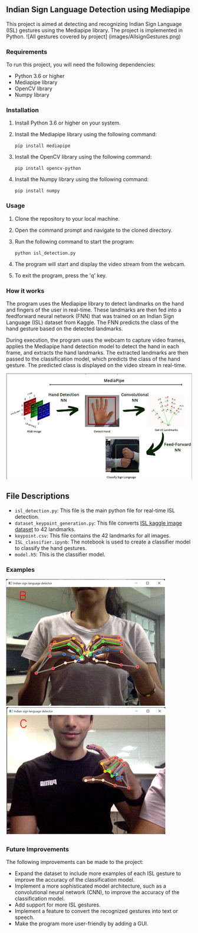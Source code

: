 

## Indian Sign Language Detection using Mediapipe

This project is aimed at detecting and recognizing Indian Sign Language (ISL) gestures using the Mediapipe library. The project is implemented in Python.
![All gestures covered by project] (images/AllsignGestures.png)

### Requirements

To run this project, you will need the following dependencies:

- Python 3.6 or higher
- Mediapipe library
- OpenCV library
- Numpy library

### Installation

1. Install Python 3.6 or higher on your system.
2. Install the Mediapipe library using the following command:

   ```
   pip install mediapipe
   ```

3. Install the OpenCV library using the following command:

   ```
   pip install opencv-python
   ```

4. Install the Numpy library using the following command:

   ```
   pip install numpy
   ```

### Usage

1. Clone the repository to your local machine.

2. Open the command prompt and navigate to the cloned directory.

3. Run the following command to start the program:

   ```
   python isl_detection.py
   ```

4. The program will start and display the video stream from the webcam.

5. To exit the program, press the 'q' key.

### How it works

The program uses the Mediapipe library to detect landmarks on the hand and fingers of the user in real-time. These landmarks are then fed into a feedforward neural network (FNN) that was trained on an Indian Sign Language (ISL) dataset from Kaggle. The FNN predicts the class of the hand gesture based on the detected landmarks.

During execution, the program uses the webcam to capture video frames, applies the Mediapipe hand detection model to detect the hand in each frame, and extracts the hand landmarks. The extracted landmarks are then passed to the classification model, which predicts the class of the hand gesture. The predicted class is displayed on the video stream in real-time.

![Process image](images/process.png)

## File Descriptions

- `isl_detection.py`: This file is the main python file for real-time ISL detection.
- `dataset_keypoint_generation.py`: This file converts [ISL kaggle image dataset](https://www.kaggle.com/datasets/prathumarikeri/indian-sign-language-isl) to 42 landmarks.
- `keypoint.csv`: This file contains the 42 landmarks for all images.
- `ISL_classifier.ipynb`: The notebook is used to create a classifier model to classify the hand gestures.
- `model.h5`: This is the classifier model.

### Examples
![example image 1](images/example1.png)
![example image 2](images/example2.png)

### Future Improvements

The following improvements can be made to the project:

- Expand the dataset to include more examples of each ISL gesture to improve the accuracy of the classification model.
- Implement a more sophisticated model architecture, such as a convolutional neural network (CNN), to improve the accuracy of the classification model.
- Add support for more ISL gestures.
- Implement a feature to convert the recognized gestures into text or speech.
- Make the program more user-friendly by adding a GUI.

